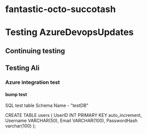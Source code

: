 ﻿# fantastic-octo-succotash
# Testing AzureDevopsUpdates
## Continuing testing
## Testing Ali
### Azure integration test
#### bump test
SQL test table
Schema Name - "testDB"

CREATE TABLE users (
    UserID INT PRIMARY KEY auto_increment,
    Username VARCHAR(50),
    Email VARCHAR(100),
    PasswordHash varchar(100)
);
